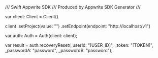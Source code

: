 /// Swift Appwrite SDK
/// Produced by Appwrite SDK Generator
///


var client: Client = Client()

client
    .setProject(value: "")
    .setEndpoint(endpoint: "http://localhost/v1")

var auth: Auth =  Auth(client: client);

var result = auth.recoveryReset(_userId: "[USER_ID]", _token: "[TOKEN]", _passwordA: "password", _passwordB: "password");
